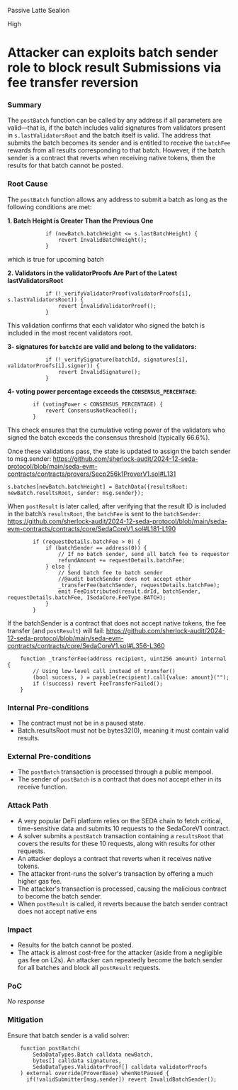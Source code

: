 Passive Latte Sealion

High

# Attacker can exploits batch sender role to block result Submissions via fee transfer reversion

### Summary
The `postBatch` function can be called by any address if all parameters are valid—that is, if the batch includes valid signatures from validators present in `s.lastValidatorsRoot` and the batch itself is valid. The address that submits the batch becomes its sender and is entitled to receive the `batchFee` rewards from all results corresponding to that batch. However, if the batch sender is a contract that reverts when receiving native tokens, then the results for that batch cannot be posted.

### Root Cause
The `postBatch` function allows any address to submit a batch as long as the following conditions are met:

**1. Batch Height is Greater Than the Previous One**
```solidity
            if (newBatch.batchHeight <= s.lastBatchHeight) {
                revert InvalidBatchHeight();
            }
```
which is true for upcoming batch

**2. Validators in the validatorProofs Are Part of the Latest lastValidatorsRoot**
```solidity
            if (!_verifyValidatorProof(validatorProofs[i], s.lastValidatorsRoot)) {
                revert InvalidValidatorProof();
            }
```
This validation confirms that each validator who signed the batch is included in the most recent validators root.

**3- signatures for `batchId` are valid and belong to the validators:**
```solidity
            if (!_verifySignature(batchId, signatures[i], validatorProofs[i].signer)) {
                revert InvalidSignature();
            }
```

**4- voting power percentage exceeds the `CONSENSUS_PERCENTAGE`:**
```solidity
        if (votingPower < CONSENSUS_PERCENTAGE) {
            revert ConsensusNotReached();
        }
```
This check ensures that the cumulative voting power of the validators who signed the batch exceeds the consensus threshold (typically 66.6%).

Once these validations pass, the state is updated to assign the batch sender to msg.sender:
https://github.com/sherlock-audit/2024-12-seda-protocol/blob/main/seda-evm-contracts/contracts/provers/Secp256k1ProverV1.sol#L131
```solidity
s.batches[newBatch.batchHeight] = BatchData({resultsRoot: newBatch.resultsRoot, sender: msg.sender});
```

When `postResult` is later called, after verifying that the result ID is included in the batch’s `resultsRoot`, the `batchFee` is sent to the `batchSender`:
https://github.com/sherlock-audit/2024-12-seda-protocol/blob/main/seda-evm-contracts/contracts/core/SedaCoreV1.sol#L181-L190
```solidity
        if (requestDetails.batchFee > 0) {
            if (batchSender == address(0)) {
                // If no batch sender, send all batch fee to requestor
                refundAmount += requestDetails.batchFee;
            } else {
                // Send batch fee to batch sender
                //@audit batchSender does not accept ether
                _transferFee(batchSender, requestDetails.batchFee);
                emit FeeDistributed(result.drId, batchSender, requestDetails.batchFee, ISedaCore.FeeType.BATCH);
            }
        }
```
If the batchSender is a contract that does not accept native tokens, the fee transfer (and `postResult`) will fail:
https://github.com/sherlock-audit/2024-12-seda-protocol/blob/main/seda-evm-contracts/contracts/core/SedaCoreV1.sol#L356-L360
```solidity
    function _transferFee(address recipient, uint256 amount) internal {
        // Using low-level call instead of transfer()
        (bool success, ) = payable(recipient).call{value: amount}("");
        if (!success) revert FeeTransferFailed();
    }
```

### Internal Pre-conditions
- The contract must not be in a paused state.
- Batch.resultsRoot must not be bytes32(0), meaning it must contain valid results.

### External Pre-conditions
- The `postBatch` transaction is processed through a public mempool.
- The sender of `postBatch` is a contract that does not accept ether in its receive function.

### Attack Path
- A very popular DeFi platform relies on the SEDA chain to fetch critical, time-sensitive data and submits 10 requests to the SedaCoreV1 contract.
- A solver submits a `postBatch` transaction containing a `resultsRoot` that covers the results for these 10 requests, along with results for other requests.
- An attacker deploys a contract that reverts when it receives native tokens.
- The attacker front-runs the solver's transaction by offering a much higher gas fee.
- The attacker's transaction is processed, causing the malicious contract to become the batch sender.
- When `postResult` is called, it reverts because the batch sender contract does not accept native ens

### Impact
- Results for the batch cannot be posted.
- The attack is almost cost-free for the attacker (aside from a negligible gas fee on L2s). An attacker can repeatedly become the batch sender for all batches and block all `postResult` requests.

### PoC

_No response_

### Mitigation
Ensure that batch sender is a valid solver:
```solidity
    function postBatch(
        SedaDataTypes.Batch calldata newBatch,
        bytes[] calldata signatures,
        SedaDataTypes.ValidatorProof[] calldata validatorProofs
    ) external override(ProverBase) whenNotPaused {
      if(!validSubmitter[msg.sender]) revert InvalidBatchSender();
```